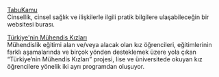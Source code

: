 <p>
<a href="https://www.tabukamu.com/">TabuKamu</a>
<br>Cinsellik, cinsel sağlık ve ilişkilerle ilgili pratik bilgilere ulaşabileceğin bir websitesi burası.
</p>
<p>
<a href="http://www.turkiyeninmuhendiskizlari.com/">Türkiye'nin Mühendis Kızları</a>
<br>Mühendislik eğitimi alan ve/veya alacak olan kız öğrencileri, eğitimlerinin farklı aşamalarında ve birçok yönden desteklemek üzere yola çıkan “Türkiye’nin Mühendis Kızları” projesi, lise ve üniversitede okuyan kız öğrencilere yönelik iki ayrı programdan oluşuyor.
</p>